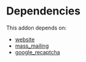# Dependencies

This addon depends on:

- [website](https://github.com/bringout/oca-ocb-website/tree/9965a93c2c7a8a1f9155e81e743ed695c59b8c50/odoo-bringout-oca-ocb-website)
- [mass_mailing](https://github.com/bringout/oca-ocb-mail/tree/2dc809464e48860dddf786981d61e5e473bcca60/odoo-bringout-oca-ocb-mass_mailing)
- [google_recaptcha](https://github.com/bringout/oca-ocb-security/tree/ace2632072430576f81503e33d1aca2ba20a6c27/odoo-bringout-oca-ocb-google_recaptcha)
